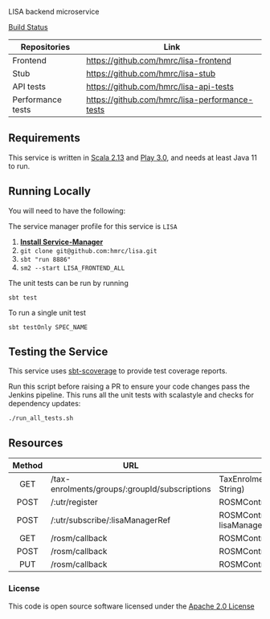 LISA backend microservice

[Build Status](https://build.tax.service.gov.uk/job/LISA/job/lisa/)

| Repositories      | Link                                           |
|-------------------|------------------------------------------------|
| Frontend          | https://github.com/hmrc/lisa-frontend          |
| Stub              | https://github.com/hmrc/lisa-stub              |
| API tests         | https://github.com/hmrc/lisa-api-tests         |
| Performance tests | https://github.com/hmrc/lisa-performance-tests |

## Requirements

This service is written in [Scala 2.13](http://www.scala-lang.org/) and [Play 3.0](http://playframework.com/), and needs at least Java 11 to run.

## Running Locally

You will need to have the following:

The service manager profile for this service is `LISA`

1. **[Install Service-Manager](https://github.com/hmrc/sm2)**
2. `git clone git@github.com:hmrc/lisa.git`
3. `sbt "run 8886"`
4. `sm2 --start LISA_FRONTEND_ALL`

The unit tests can be run by running
```
sbt test
```

To run a single unit test
```
sbt testOnly SPEC_NAME
```

## Testing the Service

This service uses [sbt-scoverage](https://github.com/scoverage/sbt-scoverage) to provide test coverage reports.

Run this script before raising a PR to ensure your code changes pass the Jenkins pipeline. This runs all the unit tests with scalastyle and checks for dependency updates:

```
./run_all_tests.sh
```

## Resources

| Method | URL                                            | Description |
| :---: | ----------------------------------------------- | ---------------------------------------------------------------------- |
|  GET  |  /tax-enrolments/groups/:groupId/subscriptions  | TaxEnrolmentController.getSubscriptionsForGroupId(groupId: String) |
|  POST |  /:utr/register                                 | ROSMController.register(utr: String) |
|  POST |  /:utr/subscribe/:lisaManagerRef                | ROSMController.submitSubscription(utr: String, lisaManagerRef: String) |
|  GET  |  /rosm/callback                                 | ROSMController.subscriptionCallback() |
|  POST |  /rosm/callback                                 | ROSMController.subscriptionCallback() |
|  PUT  |  /rosm/callback                                 | ROSMController.subscriptionCallback() |

### License

This code is open source software licensed under the [Apache 2.0 License]("http://www.apache.org/licenses/LICENSE-2.0.html")
